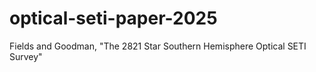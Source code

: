 # optical-seti-paper-2025
 Fields and Goodman, "The 2821 Star Southern Hemisphere Optical SETI Survey"
